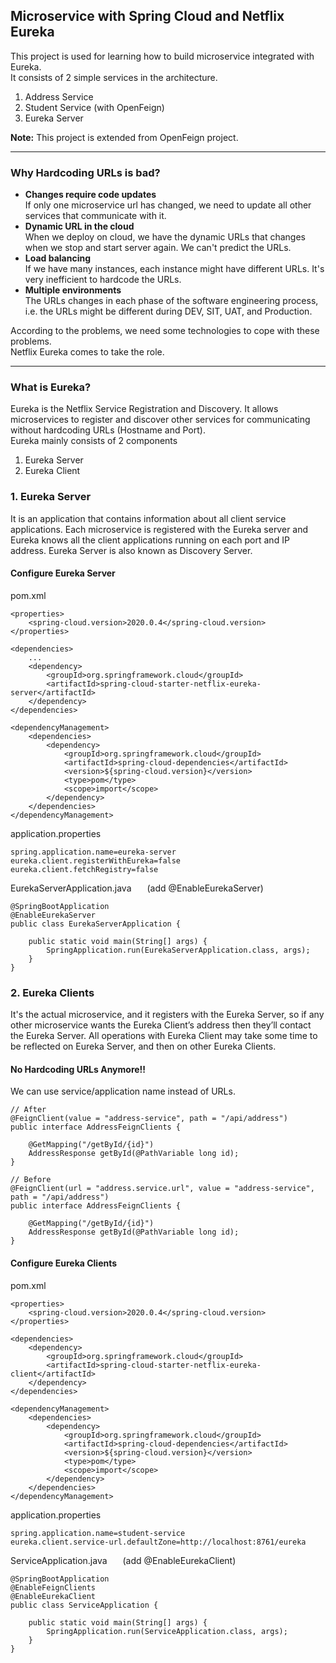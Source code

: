 ## Microservice with Spring Cloud and Netflix Eureka
This project is used for learning how to build microservice integrated with Eureka.  
It consists of 2 simple services in the architecture.
1. Address Service
2. Student Service (with OpenFeign)
3. Eureka Server  

**Note:** This project is extended from OpenFeign project.

---
### Why Hardcoding URLs is bad?  
- **Changes require code updates**  
If only one microservice url has changed, we need to update all other services that communicate with it.  
- **Dynamic URL in the cloud**  
When we deploy on cloud, we have the dynamic URLs that changes when we stop and start server again. We can't predict the URLs.  
- **Load balancing**  
If we have many instances, each instance might have different URLs. It's very inefficient to hardcode the URLs.
- **Multiple environments**  
  The URLs changes in each phase of the software engineering process, i.e. the URLs might be different during DEV, SIT, UAT, and Production.

According to the problems, we need some technologies to cope with these problems.  
Netflix Eureka comes to take the role.

---
### What is Eureka?
Eureka is the Netflix Service Registration and Discovery. It allows microservices to register and discover other services for communicating without hardcoding URLs (Hostname and Port).  
Eureka mainly consists of 2 components  
1. Eureka Server
2. Eureka Client

### 1. Eureka Server
It is an application that contains information about all client service applications. Each microservice is registered with the Eureka server and Eureka knows all the client applications running on each port and IP address. Eureka Server is also known as Discovery Server.
#### Configure Eureka Server
pom.xml
```
<properties>
    <spring-cloud.version>2020.0.4</spring-cloud.version>
</properties>

<dependencies>
    ...
    <dependency>
        <groupId>org.springframework.cloud</groupId>
        <artifactId>spring-cloud-starter-netflix-eureka-server</artifactId>
    </dependency>
</dependencies>

<dependencyManagement>
    <dependencies>
        <dependency>
            <groupId>org.springframework.cloud</groupId>
            <artifactId>spring-cloud-dependencies</artifactId>
            <version>${spring-cloud.version}</version>
            <type>pom</type>
            <scope>import</scope>
        </dependency>
    </dependencies>
</dependencyManagement>
``` 
application.properties
```
spring.application.name=eureka-server
eureka.client.registerWithEureka=false 
eureka.client.fetchRegistry=false      
```
EurekaServerApplication.java &ensp;&ensp;&ensp;(add @EnableEurekaServer)
```
@SpringBootApplication
@EnableEurekaServer
public class EurekaServerApplication {

    public static void main(String[] args) {
        SpringApplication.run(EurekaServerApplication.class, args);
    }
}
```

### 2. Eureka Clients
It's the actual microservice, and it registers with the Eureka Server, so if any other microservice wants the Eureka Client’s address then they’ll contact the Eureka Server. All operations with Eureka Client may take some time to be reflected on Eureka Server, and then on other Eureka Clients.
#### No Hardcoding URLs Anymore!!
We can use service/application name instead of URLs.
```
// After
@FeignClient(value = "address-service", path = "/api/address")
public interface AddressFeignClients {

    @GetMapping("/getById/{id}")
    AddressResponse getById(@PathVariable long id);
}

// Before
@FeignClient(url = "address.service.url", value = "address-service", path = "/api/address")
public interface AddressFeignClients {

    @GetMapping("/getById/{id}")
    AddressResponse getById(@PathVariable long id);
}
```
#### Configure Eureka Clients
pom.xml
```
<properties>
    <spring-cloud.version>2020.0.4</spring-cloud.version>
</properties>

<dependencies>
    <dependency>
        <groupId>org.springframework.cloud</groupId>
        <artifactId>spring-cloud-starter-netflix-eureka-client</artifactId>
    </dependency>
</dependencies>

<dependencyManagement>
    <dependencies>
        <dependency>
            <groupId>org.springframework.cloud</groupId>
            <artifactId>spring-cloud-dependencies</artifactId>
            <version>${spring-cloud.version}</version>
            <type>pom</type>
            <scope>import</scope>
        </dependency>
    </dependencies>
</dependencyManagement>
```
application.properties
```
spring.application.name=student-service
eureka.client.service-url.defaultZone=http://localhost:8761/eureka
```
ServiceApplication.java &ensp;&ensp;&ensp;(add @EnableEurekaClient)
```
@SpringBootApplication
@EnableFeignClients
@EnableEurekaClient
public class ServiceApplication {

    public static void main(String[] args) {
        SpringApplication.run(ServiceApplication.class, args);
    }
}
```
